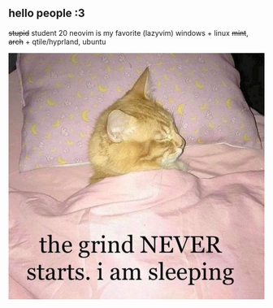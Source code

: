 ## hello people :3
~~stupid~~ 
student
20
neovim is my favorite (lazyvim)
windows + linux ~~mint~~, ~~arch~~ + qtile/hyprland, ubuntu


![zzzzzzz](98af34454b070737100b4ede0736ef7f.jpg)
